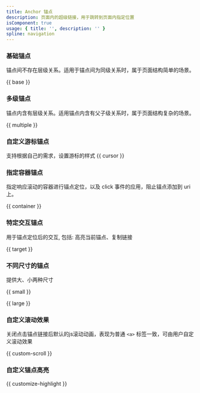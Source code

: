 ```yaml
---
title: Anchor 锚点
description: 页面内的超级链接，用于跳转到页面内指定位置
isComponent: true
usage: { title: '', description: '' }
spline: navigation
---
```


### 基础锚点

锚点间不存在层级关系。适用于锚点间为同级关系时，属于页面结构简单的场景。

{{ base }}

### 多级锚点

锚点内含有层级关系。适用锚点内含有父子级关系时，属于页面结构复杂的场景。

{{ multiple }}

### 自定义游标锚点

支持根据自己的需求，设置游标的样式
{{ cursor }}

### 指定容器锚点

指定响应滚动的容器进行锚点定位，以及 click 事件的应用，阻止锚点添加到 uri 上。

{{ container }}

### 特定交互锚点

用于锚点定位后的交互, 包括: 高亮当前锚点、复制链接

{{ target }}

### 不同尺寸的锚点

提供大、小两种尺寸

{{ small }}

{{ large }}

### 自定义滚动效果

关闭点击锚点链接后默认的js滚动动画，表现为普通 `<a>` 标签一致，可由用户自定义滚动效果

{{ custom-scroll }}

### 自定义锚点高亮

{{ customize-highlight }}
